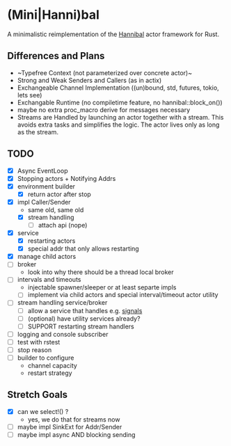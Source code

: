 # (Mini|Hanni)bal

A minimalistic reimplementation of the [Hannibal](https://lib.rs/hannibal) actor framework for Rust.

## Differences and Plans

- ~Typefree Context (not parameterized over concrete actor)~
- Strong and Weak Senders and Callers (as in actix)
- Exchangeable Channel Implementation ((un)bound, std, futures, tokio, lets see)
- Exchangable Runtime (no compiletime feature, no hannibal::block_on())
- maybe no extra proc_macro derive for messages necessary
- Streams are Handled by launching an actor together with a stream. This avoids extra tasks and simplifies the logic.
  The actor lives only as long as the stream.

## TODO

- [x] Async EventLoop
- [x] Stopping actors + Notifying Addrs
- [x] environment builder
  - [x] return actor after stop
- [x] impl Caller/Sender
  - same old, same old
  - [x] stream handling
    - [ ] attach api (nope)
- [x] service
  - [x] restarting actors
  - [x] special addr that only allows restarting
- [x] manage child actors
- [ ] broker
  - look into why there should be a thread local broker
- [ ] intervals and timeouts
  - injectable spawner/sleeper or at least separte impls
  - [ ] implement via child actors and special interval/timeout actor utility
- [ ] stream handling service/broker
   - [ ] allow a service that handles e.g. [signals](https://docs.rs/async-signals/latest/async_signals/struct.Signals.html)
   - [ ] (optional) have utility services already?
   - [ ] SUPPORT restarting stream handlers
- [ ] logging and console subscriber
- [ ] test with rstest
- [ ] stop reason
- [ ] builder to configure
  - channel capacity
  - restart strategy


## Stretch Goals
- [x] can we select!() ?
  - yes, we do that for streams now
- [ ] maybe impl SinkExt for Addr/Sender
- [ ] maybe impl async AND blocking sending
